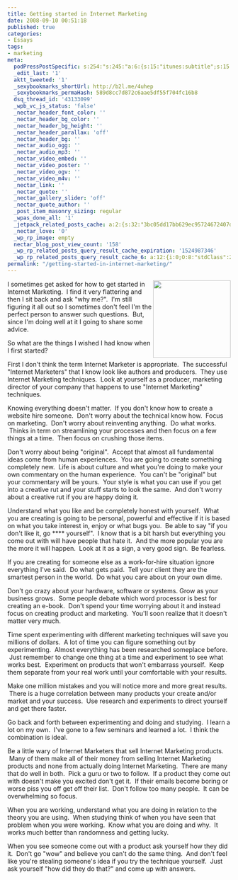 ```yaml
---
title: Getting started in Internet Marketing
date: 2008-09-10 00:51:18
published: true
categories:
- Essays
tags:
- marketing
meta:
  podPressPostSpecific: s:254:"s:245:"a:6:{s:15:"itunes:subtitle";s:15:"##PostExcerpt##";s:14:"itunes:summary";s:15:"##PostExcerpt##";s:15:"itunes:keywords";s:17:"##WordPressCats##";s:13:"itunes:author";s:10:"##Global##";s:15:"itunes:explicit";s:2:"No";s:12:"itunes:block";s:2:"No";}";";
  _edit_last: '1'
  aktt_tweeted: '1'
  _sexybookmarks_shortUrl: http://b2l.me/4uhep
  _sexybookmarks_permaHash: 589d8cc7d872c6aae5df55f704fc16b8
  dsq_thread_id: '43133099'
  _wpb_vc_js_status: 'false'
  _nectar_header_font_color: ''
  _nectar_header_bg_color: ''
  _nectar_header_bg_height: ''
  _nectar_header_parallax: 'off'
  _nectar_header_bg: ''
  _nectar_audio_ogg: ''
  _nectar_audio_mp3: ''
  _nectar_video_embed: ''
  _nectar_video_poster: ''
  _nectar_video_ogv: ''
  _nectar_video_m4v: ''
  _nectar_link: ''
  _nectar_quote: ''
  _nectar_gallery_slider: 'off'
  _nectar_quote_author: ''
  _post_item_masonry_sizing: regular
  _wpas_done_all: '1'
  _jetpack_related_posts_cache: a:2:{s:32:"3bc05dd17bb629ec95724672407d4b19";a:2:{s:7:"expires";i:1502365673;s:7:"payload";a:3:{i:0;a:1:{s:2:"id";i:2105;}i:1;a:1:{s:2:"id";i:1267;}i:2;a:1:{s:2:"id";i:872;}}}s:32:"8f6677c9d6b0f903e98ad32ec61f8deb";a:2:{s:7:"expires";i:1502366009;s:7:"payload";a:3:{i:0;a:1:{s:2:"id";i:2105;}i:1;a:1:{s:2:"id";i:1267;}i:2;a:1:{s:2:"id";i:1821;}}}}
  _nectar_love: '0'
  _wp_rp_image: empty
  nectar_blog_post_view_count: '158'
  _wp_rp_related_posts_query_result_cache_expiration: '1524987346'
  _wp_rp_related_posts_query_result_cache_6: a:12:{i:0;O:8:"stdClass":2:{s:7:"post_id";s:4:"1157";s:5:"score";s:16:"40.6690305993499";}i:1;O:8:"stdClass":2:{s:7:"post_id";s:4:"4935";s:5:"score";s:17:"40.37438116983339";}i:2;O:8:"stdClass":2:{s:7:"post_id";s:4:"1133";s:5:"score";s:17:"40.37438116983339";}i:3;O:8:"stdClass":2:{s:7:"post_id";s:4:"1267";s:5:"score";s:18:"39.760909020809024";}i:4;O:8:"stdClass":2:{s:7:"post_id";s:4:"4873";s:5:"score";s:17:"39.00477675296613";}i:5;O:8:"stdClass":2:{s:7:"post_id";s:4:"1778";s:5:"score";s:18:"36.564071986068534";}i:6;O:8:"stdClass":2:{s:7:"post_id";s:4:"1183";s:5:"score";s:17:"36.45878451902786";}i:7;O:8:"stdClass":2:{s:7:"post_id";s:4:"1185";s:5:"score";s:18:"36.408148903165426";}i:8;O:8:"stdClass":2:{s:7:"post_id";s:4:"2105";s:5:"score";s:17:"35.80793971822564";}i:9;O:8:"stdClass":2:{s:7:"post_id";s:4:"1811";s:5:"score";s:18:"35.665021790266934";}i:10;O:8:"stdClass":2:{s:7:"post_id";s:3:"267";s:5:"score";s:18:"35.665021790266934";}i:11;O:8:"stdClass":2:{s:7:"post_id";s:4:"1209";s:5:"score";s:18:"35.534761613156505";}}
permalink: "/getting-started-in-internet-marketing/"
---
```

<img src="{{ site.baseurl }}/posts/2008/09/search_internet_marketing.jpg" alt="" width="175" align="right" /></p>
<p style="text-align: left;">I sometimes get asked for how to get started in Internet Marketing.  I find it very flattering and then I sit back and ask "why me?".  I'm still figuring it all out so I sometimes don't feel I'm the perfect person to answer such questions.  But, since I'm doing well at it I going to share some advice.

So what are the things I wished I had know when I first started?

First I don't think the term Internet Marketer is appropriate.  The successful "Internet Marketers" that I know look like authors and producers.  They use Internet Marketing techniques.  Look at yourself as a producer, marketing director of your company that happens to use "Internet Marketing" techniques.

Knowing everything doesn't matter.  If you don't know how to create a website hire someone.  Don't worry about the technical know how.  Focus on marketing.  Don't worry about reinventing anything.  Do what works.  Thinks in term on streamlining your processes and then focus on a few things at a time.  Then focus on crushing those items.

Don't worry about being "original".  Accept that almost all fundamental ideas come from human experiences.  You are going to create something completely new.  Life is about culture and what you're doing to make your own commentary on the human experience.  You can't be "original" but your commentary will be yours.  Your style is what you can use if you get into a creative rut and your stuff starts to look the same.  And don't worry about a creative rut if you are happy doing it.

Understand what you like and be completely honest with yourself.  What you are creating is going to be personal, powerful and effective if it is based on what you take interest in, enjoy or what bugs you.  Be able to say "if you don't like it, go **** yourself".  I know that is a bit harsh but everything you come out with will have people that hate it.  And the more popular you are the more it will happen.  Look at it as a sign, a very good sign.  Be fearless.

If you are creating for someone else as a work-for-hire situation ignore everything I've said.  Do what gets paid.  Tell your client they are the smartest person in the world.  Do what you care about on your own dime.

Don't go crazy about your hardware, software or systems. Grow as your business grows.  Some people debate which word processor is best for creating an e-book.  Don't spend your time worrying about it and instead focus on creating product and marketing.  You'll soon realize that it doesn't matter very much.

Time spent experimenting with different marketing techniques will save you millions of dollars.  A lot of time you can figure something out by experimenting.  Almost everything has been researched someplace before.  Just remember to change one thing at a time and experiment to see what works best.  Experiment on products that won't embarrass yourself.  Keep them separate from your real work until your comfortable with your results.

Make one million mistakes and you will notice more and more great results.  There is a huge correlation between many products your create and/or market and your success.  Use research and experiments to direct yourself and get there faster.

Go back and forth between experimenting and doing and studying.  I learn a lot on my own.  I've gone to a few seminars and learned a lot.  I think the combination is ideal.

Be a little wary of Internet Marketers that sell Internet Marketing products.  Many of them make all of their money from selling Internet Marketing products and none from actually doing Internet Marketing.  There are many that do well in both.  Pick a guru or two to follow.  If a product they come out with doesn't make you excited don't get it.  If their emails become boring or worse piss you off get off their list.  Don't follow too many people.  It can be overwhelming so focus.

When you are working, understand what you are doing in relation to the theory you are using.  When studying think of when you have seen that problem when you were working.  Know what you are doing and why.  It works much better than randomness and getting lucky.

When you see someone come out with a product ask yourself how they did it.  Don't go "wow" and believe you can't do the same thing.  And don't feel like you're stealing someone's idea if you try the technique yourself.  Just ask yourself "how did they do that?" and come up with answers.

